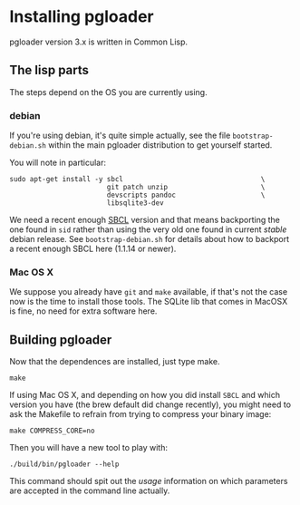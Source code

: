 # Installing pgloader

pgloader version 3.x is written in Common Lisp.

## The lisp parts

The steps depend on the OS you are currently using.

### debian

If you're using debian, it's quite simple actually, see the file
`bootstrap-debian.sh` within the main pgloader distribution to get yourself
started.

You will note in particular:

    sudo apt-get install -y sbcl                                  \
                            git patch unzip                       \
                            devscripts pandoc                     \
                            libsqlite3-dev

We need a recent enough [SBCL](http://sbcl.org/) version and that means
backporting the one found in `sid` rather than using the very old one found
in current *stable* debian release. See `bootstrap-debian.sh` for details
about how to backport a recent enough SBCL here (1.1.14 or newer).

### Mac OS X

We suppose you already have `git` and `make` available, if that's not the
case now is the time to install those tools. The SQLite lib that comes in
MacOSX is fine, no need for extra software here.

## Building pgloader

Now that the dependences are installed, just type make.

    make

If using Mac OS X, and depending on how you did install `SBCL` and which
version you have (the brew default did change recently), you might need to
ask the Makefile to refrain from trying to compress your binary image:

    make COMPRESS_CORE=no

Then you will have a new tool to play with:

    ./build/bin/pgloader --help
    
This command should spit out the *usage* information on which parameters are
accepted in the command line actually.

